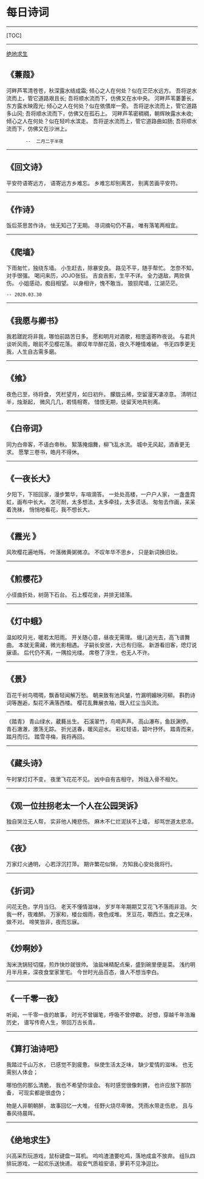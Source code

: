 # 每日诗词

------



[TOC]

------

[绝地求生](##-绝地求生)

## 《蒹葭》

河畔芦苇清苍苍，秋深露水结成霜;
倾心之人在何处？似在茫茫水远方。
吾将逆水流而上，管它道路艰且长;
吾将顺水流而下，仿佛又在水中央。
河畔芦苇萋萋长，东方露水映霞光;
倾心之人在何处？似在依偎岸一旁。
吾将逆水流而上，管它道路多山冈;
吾将顺水流而下，仿佛又在孤石上。
河畔芦苇密稠稠，朝辉映露水未收;
倾心之人在何处？似在轻吟水滨走。
吾将逆水流而上，管它道路曲如肠;
吾将顺水流而下，仿佛又在沙洲上。

           --  二月二于半夜

------

## 《回文诗》
平安符语寄远方，
语寄远方乡难忘。
乡难忘却别离苦，
别离苦画平安符。

------

## 《作诗》
饭后茶思苦作诗，
怯无知己了无期。
寻词摘句仍不喜，
唯有落笔两相宜。

------

## 《爬墙》
下雨匆忙，独绕东墙。
小生赶去，除暴安良。
路见不平，随手帮忙。
怎奈不知，对手很强。
喝问来历，JOJO张狂。
吉良吉影，生平不详。
全力退敌，两败俱伤。
小姐感动，痴目相望。
以身相许，愧不敢当。
狼狈爬墙，江湖茫茫。

    -- 2020.03.30

------
## 《我愿与卿书》
我若蹉跎将非我，哪怕前路苦日多。
愿和明月对酒歌，相思遥寄昨夜说。
与君共谈听风雨，眼前不见樱花落。
卿叹年华醉花茵，夜久不睡情难破。
书无四季更无我，人生自古需多磨。

------

## 《飨》
夜色已至，待将食，
凭栏望月，如日初升。
朦胧云稀，空留漫天凄凉意。
清明过半，烛渐起，
微风几几，若情相寄。
惜恨无期，徒留天地共别离。

------

## 《白帝词》
同为白帝客，不语白帝秋。
絮落掩烟舞，柳飞乱水流。
城中无风起，酒香更无求。
愿擎三卷书，皓月不得休。

------

## 《一夜长大》
夕阳下，下班回家，漫步繁华，车喧滴答。
一处处高楼，一户户人家，
一盏盏霓虹，画布中长大。
怎可耐，太多想法，太多牵挂，太多谎话。
匆匆去作画，呆呆着洗袜，
悄悄地看花，我不想长大。

------

## 《霞光 》
风吹樱花遍地殇，
叶落微黄粥微凉。
不叹年华不思乡，
只是新词换旧妆。

------

## 《煎樱花》
小径曲折处，树荫下石台。
石上樱花坐，并排无错落。

------

## 《灯中蛾》
温如皎月光，暖若太阳雨。
开关随心意，昼夜无需理。
蛾儿追光去，高飞谱舞曲。
本就无需藏，微光影相遇。
子嗣长安居，大已有归宿。
新游看旧客，熄灯说寐语。
后代仍不离，一隅拾光缕。
席卷了浮生，也无人不许。

------
## 《景》
百花千树鸟啁啁，飘香轻闻解万愁。
朝来致有池风皱，竹漏明媚映河柳。
斟酌诗词等邂逅，梨花不满落西楼。
樱花乱舞展衣袖，既入红尘当风流。

------

《踏青》
青山绿水，葳蕤丛生。
石溪翠竹，鸟啼声声。
高山瀑布，鱼跃渊停。
青石澈澈，激荡无踪。
折光送春，暖风迎水。
彩虹轻语，碧叶抒怀。
踏青而来，踏月而归。
踏雪寻梅，我将再回。

------

## 《藏头诗》
午时掌灯灯不变，
夜里飞花花不见。
凶中自有吉相守，
玲珑入骨不相欠。

------
## 《观一位拄拐老太一个人在公园哭诉》
独自哭泣无人帮，
实非他人掩悲伤。
麻木不仁烂泥扶不上墙，
却骂世道太悲凉。

------
## 《夜》
万家灯火通明，
心若浮沉打萍。
期许繁花似锦，
方知我心安处我将行。

------
## 《折词》
问花无色，学月当归。
老天不懂情滋味，
岁岁年年期期艾艾花飞不落雨非泪。
欠我一杯，夜难醉。
万家和，楼台烟雨，夜色成堆。
烹豆花，嚼西兰。食之无味，做不对。
啼笑皆非，夜而忘寐。

------
## 《炒啊妙》
淘米洗锅轻切摆，煎炸快炒就很帅。
油盐味精配点柴，盛到碗里便是菜。
浅约明月半月来，深夜食堂家里宅。
今世时光品百态，谁人不想当李白。

------
## 《一千零一夜》
听闻，一千零一夜的故事，
时光不曾辍笔，呼吸不曾停歇。
好想，穿越千年浩瀚历史，
谱写传奇人生，带回万古长青。

------
## 《算打油诗吧》
我踏过千山万水，
已感觉不到疲惫。
纵使生活太乏味，
缺少爱情的滋味。
也无需别人体会；

哪怕伤的那么清脆，
我也不希望你误会。
有时感觉很像刺猬，
也许应放下那防备，
可现实都是很虚伪；

物是人非朝朝醉，
故事回忆一大堆，
任野火烧尽卑微，
凭雨水带走伤悲，
且与春风待晨晖。

------
## 《绝地求生》
兴高采烈玩游戏，鼠标键盘一耳机。
呜呜渣渣要吃鸡，落地成盒不放弃。
组队四排玩游戏，一起欢乐送快递。
祖安气质祖安语，萝莉不见净逗比。

------

